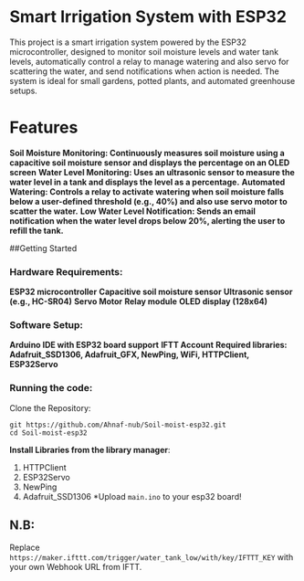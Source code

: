 # Smart Irrigation System with ESP32
This project is a smart irrigation system powered by the ESP32 microcontroller, designed to monitor soil moisture levels and water tank levels, automatically control a relay to manage watering and also servo for scattering the water, and send notifications when action is needed. The system is ideal for small gardens, potted plants, and automated greenhouse setups.

# Features
**Soil Moisture Monitoring: Continuously measures soil moisture using a capacitive soil moisture sensor and displays the percentage on an OLED screen**
**Water Level Monitoring: Uses an ultrasonic sensor to measure the water level in a tank and displays the level as a percentage.**
**Automated Watering: Controls a relay to activate watering when soil moisture falls below a user-defined threshold (e.g., 40%) and also use servo motor to scatter the water.**
**Low Water Level Notification: Sends an email notification when the water level drops below 20%, alerting the user to refill the tank.**

##Getting Started
### Hardware Requirements:
**ESP32 microcontroller**
**Capacitive soil moisture sensor**
**Ultrasonic sensor (e.g., HC-SR04)**
**Servo Motor**
**Relay module**
**OLED display (128x64)**
### Software Setup:
**Arduino IDE with ESP32 board support**
**IFTT Account**
**Required libraries: Adafruit_SSD1306, Adafruit_GFX, NewPing, WiFi, HTTPClient, ESP32Servo**
### Running the code:
Clone the Repository:
```
git https://github.com/Ahnaf-nub/Soil-moist-esp32.git
cd Soil-moist-esp32
```
**Install Libraries from the library manager**:
1. HTTPClient
2. ESP32Servo
3. NewPing
4. Adafruit_SSD1306
*Upload `main.ino` to your esp32 board!
## N.B:
Replace `https://maker.ifttt.com/trigger/water_tank_low/with/key/IFTTT_KEY` with your own Webhook URL from IFTT.
